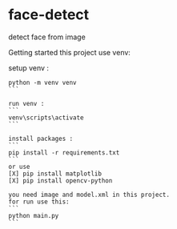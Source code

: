 # face-detect
detect face from image

Getting started
this project use venv:

setup venv :
````
python -m venv venv
```

run venv :
```
venv\scripts\activate
```

install packages :
```
pip install -r requirements.txt
```
or use 
[X] pip install matplotlib
[X] pip install opencv-python

you need image and model.xml in this project.
for run use this:
```
python main.py
```